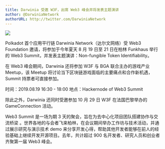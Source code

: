 ```yaml
---
title: Darwinia 受邀 W3F，出席 Web3 峰会并将发表主题演讲
author: @DarwiniaNetwork
authorURL: http://twitter.com/DarwiniaNetwork
---
```


![](assets/doc5-1.jpeg)

Polkadot 首个应用平行链 Darwinia Network（达尔文网络）受 Web3 Foundation 邀请，将参加于今年夏天 8 月 19 日至 21 日在柏林 Funkhaus 举行的 Web3 Summit，并发表主题演讲：Non-fungible Token Identifiability。

<!--truncate-->

在 Web3 峰会期间，Darwinia 还将参加 W3F 与 BGA 联合主办的游戏产业 Meetup，该 Meetup 将讨论当下区块链游戏面临的主要痛点和合作新机遇，Summit 持票者可直接参加。

时间：2019.08.19 16:30 - 18:00
地点：Hackernode of Web3 Summit


除此之外，Darwinia 还同时受邀参加 10 月 29 日 W3F 在法国巴黎举办的 GameConnection 活动。


Web3 Summit 是一场为期 3 天的聚会，旨在为去中心化项目团队搭建协作与交流桥梁 。世界各地的与会者飞来柏林，在会议期间举办工作坊与技术活动，并通过展示研究与演示技术 demo 来分享开发心得，帮助其他开发者能够在前人的经验基础上继续开发开源项目。去年，共计超过 900 名开发者、研究人员和创业者齐聚第一届 Web3 峰会。
